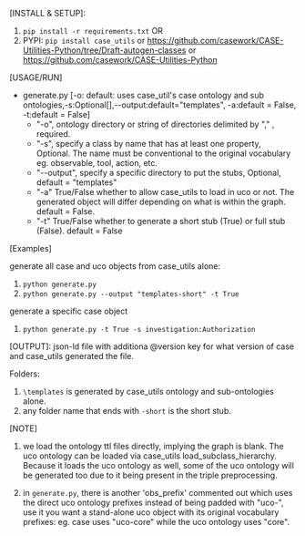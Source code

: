 [INSTALL & SETUP]:
1. `pip install -r requirements.txt` OR
2. PYPI: `pip install case_utils` or https://github.com/casework/CASE-Utilities-Python/tree/Draft-autogen-classes or https://github.com/casework/CASE-Utilities-Python


[USAGE/RUN]
  - generate.py [-o: default: uses case_util's case ontology and sub ontologies,-s:Optional[],--output:default="templates", -a:default = False, -t:default = False]
    - "-o", ontology directory or string of directories delimited by "," , required.
    - "-s", specify a class by name that has at least one property, Optional. The name must be conventional to the original vocabulary eg. observable, tool, action, etc.
    - "--output", specify a specific directory to put the stubs, Optional, default = "templates"
    - "-a" True/False whether to allow case_utils to load in uco or not. The generated object will differ depending on what is within the graph. default = False.
    - "-t" True/False whether to generate a short stub (True) or full stub (False). default = False


[Examples]

generate all case and uco objects from case_utils alone:
1. `python generate.py`
2. `python generate.py --output "templates-short" -t True`

generate a specific case object
1. `python generate.py -t True -s investigation:Authorization`


[OUTPUT]: json-ld file with additiona @version key for what version of case and case_utils generated the file.

Folders:
1. `\templates` is generated by case_utils ontology and sub-ontologies alone.
6. any folder name that ends with `-short` is the short stub.


[NOTE]
1. we load the ontology ttl files directly, implying the graph is blank. The uco ontology can be loaded via case_utils load_subclass_hierarchy. Because it loads the uco ontology as well, some of the uco ontology will be generated too due to it being present in the triple preprocessing.

2. in `generate.py`, there is another 'obs_prefix' commented out which uses the direct uco ontology prefixes instead of being padded with "uco-", use it you want a stand-alone uco object with its original vocabulary prefixes: eg. case uses "uco-core" while the uco ontology uses "core".
